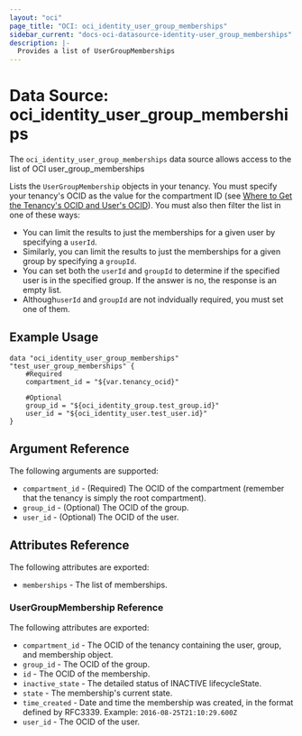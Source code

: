 ```yaml
---
layout: "oci"
page_title: "OCI: oci_identity_user_group_memberships"
sidebar_current: "docs-oci-datasource-identity-user_group_memberships"
description: |-
  Provides a list of UserGroupMemberships
---
```


# Data Source: oci_identity_user_group_memberships
The `oci_identity_user_group_memberships` data source allows access to the list of OCI user_group_memberships

Lists the `UserGroupMembership` objects in your tenancy. You must specify your tenancy's OCID
as the value for the compartment ID
(see [Where to Get the Tenancy's OCID and User's OCID](https://docs.us-phoenix-1.oraclecloud.com/Content/API/Concepts/apisigningkey.htm#five)).
You must also then filter the list in one of these ways:

- You can limit the results to just the memberships for a given user by specifying a `userId`.
- Similarly, you can limit the results to just the memberships for a given group by specifying a `groupId`.
- You can set both the `userId` and `groupId` to determine if the specified user is in the specified group.
If the answer is no, the response is an empty list.
- Although`userId` and `groupId` are not indvidually required, you must set one of them.


## Example Usage

```hcl
data "oci_identity_user_group_memberships" "test_user_group_memberships" {
	#Required
	compartment_id = "${var.tenancy_ocid}"

	#Optional
	group_id = "${oci_identity_group.test_group.id}"
	user_id = "${oci_identity_user.test_user.id}"
}
```

## Argument Reference

The following arguments are supported:

* `compartment_id` - (Required) The OCID of the compartment (remember that the tenancy is simply the root compartment). 
* `group_id` - (Optional) The OCID of the group.
* `user_id` - (Optional) The OCID of the user.


## Attributes Reference

The following attributes are exported:

* `memberships` - The list of memberships.

### UserGroupMembership Reference

The following attributes are exported:

* `compartment_id` - The OCID of the tenancy containing the user, group, and membership object.
* `group_id` - The OCID of the group.
* `id` - The OCID of the membership.
* `inactive_state` - The detailed status of INACTIVE lifecycleState.
* `state` - The membership's current state.
* `time_created` - Date and time the membership was created, in the format defined by RFC3339.  Example: `2016-08-25T21:10:29.600Z` 
* `user_id` - The OCID of the user.


